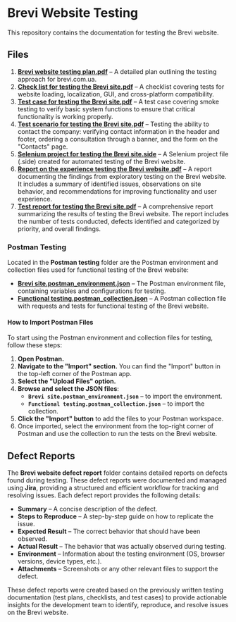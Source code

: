 # Brevi Website Testing

This repository contains the documentation for testing the Brevi website.

## Files

1. **[Brevi website testing plan.pdf](0.%20Brevi%20website%20testing%20plan.pdf)** – A detailed plan outlining the testing approach for brevi.com.ua.
2. **[Check list for testing the Brevi site.pdf](./1.%20Check%20list%20for%20testing%20the%20Brevi%20site.pdf)** – A checklist covering tests for website loading, localization, GUI, and cross-platform compatibility.
3. **[Test case for testing the Brevi site.pdf](./2.%20Test%20case%20for%20testing%20the%20Brevi%20site.pdf)** – A test case covering smoke testing to verify basic system functions to ensure that critical functionality is working properly.
4. **[Test scenario for testing the Brevi site.pdf](./3.%20Test%20scenario%20for%20testing%20the%20Brevi%20site.pdf)** – Testing the ability to contact the company: verifying contact information in the header and footer, ordering a consultation through a banner, and the form on the "Contacts" page.
5. **[Selenium project for testing the Brevi site.side](./4.%20Selenium%20project%20for%20testing%20the%20Brevi%20site.side)** – A Selenium project file (.side) created for automated testing of the Brevi website.
6. **[Report on the experience testing the Brevi website.pdf](./5.%20Report%20on%20the%20experience%20testing%20the%20Brevi%20website.pdf)** – A report documenting the findings from exploratory testing on the Brevi website. It includes a summary of identified issues, observations on site behavior, and recommendations for improving functionality and user experience.
7. **[Test report for testing the Brevi site.pdf](./6.%20Test%20report%20for%20testing%20the%20Brevi%20site.pdf)** – A comprehensive report summarizing the results of testing the Brevi website. The report includes the number of tests conducted, defects identified and categorized by priority, and overall findings.

### Postman Testing

Located in the **Postman testing** folder are the Postman environment and collection files used for functional testing of the Brevi website:

- **[Brevi site.postman_environment.json](./Postman%20testing/Brevi%20site.postman_environment.json)** – The Postman environment file, containing variables and configurations for testing.
- **[Functional testing.postman_collection.json](./Postman%20testing/Functional%20testing.postman_collection.json)** – A Postman collection file with requests and tests for functional testing of the Brevi website.

#### How to Import Postman Files

To start using the Postman environment and collection files for testing, follow these steps:

1. **Open Postman.**
2. **Navigate to the "Import" section.** You can find the "Import" button in the top-left corner of the Postman app.
3. **Select the "Upload Files" option.**
4. **Browse and select the JSON files**: 
   - **`Brevi site.postman_environment.json`** – to import the environment.
   - **`Functional testing.postman_collection.json`** – to import the collection.
5. **Click the "Import" button** to add the files to your Postman workspace.
6. Once imported, select the environment from the top-right corner of Postman and use the collection to run the tests on the Brevi website.

## Defect Reports

The **Brevi website defect report** folder contains detailed reports on defects found during testing. These defect reports were documented and managed using **Jira**, providing a structured and efficient workflow for tracking and resolving issues. Each defect report provides the following details:

- **Summary** – A concise description of the defect.
- **Steps to Reproduce** – A step-by-step guide on how to replicate the issue.
- **Expected Result** – The correct behavior that should have been observed.
- **Actual Result** – The behavior that was actually observed during testing.
- **Environment** – Information about the testing environment (OS, browser versions, device types, etc.).
- **Attachments** – Screenshots or any other relevant files to support the defect.

These defect reports were created based on the previously written testing documentation (test plans, checklists, and test cases) to provide actionable insights for the development team to identify, reproduce, and resolve issues on the Brevi website.


